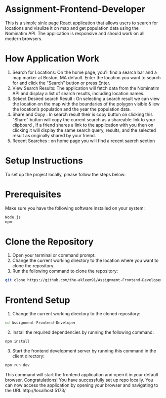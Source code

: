 # Assignment-Frontend-Developer
This is a simple sinle page React application that allows users to search for locations and visulize it on map and get population data using the Nominatim API. The application is responsive and should work on all modern browsers.

# How Application Work
1) Search for Locations: On the home page, you'll find a search bar and a map marker at Boston, MA default. Enter the location you want to search for and click the "Search" button or press Enter.
2) View Search Results: The application will fetch data from the Nominatim API and display a list of search results, including location names.
3) Sekect Desired search Result : On selecting a search result we can view the location on the map with the boundaries of the polygon visible & iew the location’s population and the year the population data.
4) Share and Copy : In search result their is copy button on clicking this "Share" button will copy the current search as a shareable link to your clipboard , If a friend shares a link to the application with you then on clicking it will display the same search query, results, and the selected result as originally shared by your friend.
5) Recent Searches : on home page you will find a recent saerch section 

# Setup Instructions
To set up the project locally, please follow the steps below:

# Prerequisites
Make sure you have the following software installed on your system:
```bash
Node.js
npm
```

# Clone the Repository
1. Open your terminal or command prompt.
2. Change the current working directory to the location where you want to clone the repository.
3. Run the following command to clone the repository:
```bash  
git clone https://github.com/the-akleem91/Assignment-Frontend-Developer.git
```

# Frontend Setup
1. Change the current working directory to the cloned repository:
```bash 
cd Assignment-Frontend-Developer
```

2. Install the required dependencies by running the following command:  
```bash
npm install
```
3. Start the frontend development server by running this command in the client directory:  
```bash
npm run dev
```
   This command will start the frontend application and open it in your default browser.
Congratulations! You have successfully set up repo locally. You can now access the application by opening your browser and navigating to the URL http://localhost:5173/
